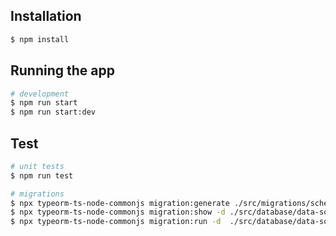 ## Installation

```bash
$ npm install
```

## Running the app

```bash
# development
$ npm run start
$ npm run start:dev
```

## Test

```bash
# unit tests
$ npm run test
```

```bash
# migrations
$ npx typeorm-ts-node-commonjs migration:generate ./src/migrations/schema-update -d ./src/database/data-source.ts
$ npx typeorm-ts-node-commonjs migration:show -d ./src/database/data-source.ts
$ npx typeorm-ts-node-commonjs migration:run -d  ./src/database/data-source.ts
```
